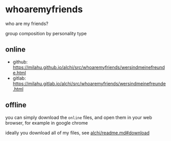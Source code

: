 # whoaremyfriends

who are my friends?

group composition by personality type

## online

* github: https://milahu.github.io/alchi/src/whoaremyfriends/wersindmeinefreunde.html
* gitlab: https://milahu.gitlab.io/alchi/src/whoaremyfriends/wersindmeinefreunde.html

## offline

you can simply download the `online` files, and open them in your web browser, for example in google chrome

ideally you download all of my files, see [alchi/readme.md#download](../../readme.md#download)  
